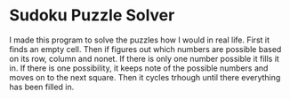 # Sudoku Puzzle Solver

I made this program to solve the puzzles how I would in real life. First it finds an empty cell. Then if figures out which numbers are possible based on its row, column and nonet. If there is only one number possible it fills it in. If there is one possibility, it keeps note of the possible numbers and moves on to the next square. Then it cycles trhough until there everything has been filled in.
